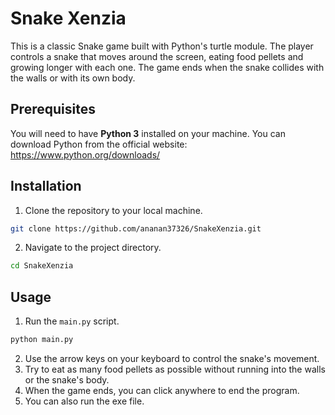 # Snake Xenzia
This is a classic Snake game built with Python's turtle module. The player controls a snake that moves around the screen, eating food pellets and growing longer with each one. The game ends when the snake collides with the walls or with its own body.

## Prerequisites
You will need to have **Python 3** installed on your machine. You can download Python from the official website: https://www.python.org/downloads/

## Installation
1. Clone the repository to your local machine.
```bash
git clone https://github.com/ananan37326/SnakeXenzia.git
```
2. Navigate to the project directory.
```bash
cd SnakeXenzia
```

## Usage
1. Run the `main.py` script.
```python
python main.py
```
2. Use the arrow keys on your keyboard to control the snake's movement.
3. Try to eat as many food pellets as possible without running into the walls or the snake's body.
4. When the game ends, you can click anywhere to end the program.
5. You can also run the exe file.

